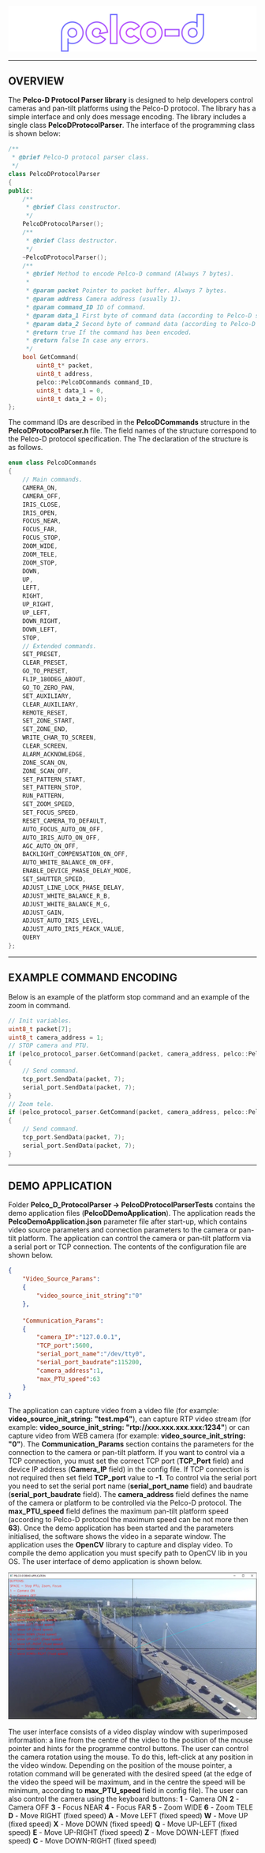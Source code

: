 ![PELCO_D](_static/pelco-d_logo_with_borders.png)
***
## OVERVIEW

The **Pelco-D Protocol Parser library** is designed to help developers control cameras and pan-tilt platforms using the Pelco-D protocol. The library has a simple interface and only does message encoding. The library includes a single class **PelcoDProtocolParser**. The interface of the programming class is shown below:
```c++
/**
 * @brief Pelco-D protocol parser class.
 */
class PelcoDProtocolParser
{
public:
    /**
     * @brief Class constructor.
     */
    PelcoDProtocolParser();
    /**
     * @brief Class destructor.
     */
    ~PelcoDProtocolParser();
    /**
     * @brief Method to encode Pelco-D command (Always 7 bytes).
     * 
     * @param packet Pointer to packet buffer. Always 7 bytes.
     * @param address Camera address (usually 1).
     * @param command_ID ID of command.
     * @param data_1 First byte of command data (according to Pelco-D specification).
     * @param data_2 Second byte of command data (according to Pelco-D specification).
     * @return true If the command has been encoded.
     * @return false In case any errors.
     */
    bool GetCommand(
        uint8_t* packet,
        uint8_t address,
        pelco::PelcoDCommands command_ID,
        uint8_t data_1 = 0,
        uint8_t data_2 = 0);
};
```
The command IDs are described in the **PelcoDCommands** structure in the **PelcoDProtocolParser.h** file. The field names of the structure correspond to the Pelco-D protocol specification. The The declaration of the structure is as follows.
```c++
enum class PelcoDCommands
{
    // Main commands.
    CAMERA_ON,
    CAMERA_OFF,
    IRIS_CLOSE,
    IRIS_OPEN,
    FOCUS_NEAR,
    FOCUS_FAR,
    FOCUS_STOP,
    ZOOM_WIDE,
    ZOOM_TELE,
    ZOOM_STOP,
    DOWN,
    UP,
    LEFT,
    RIGHT,
    UP_RIGHT,
    UP_LEFT,
    DOWN_RIGHT,
    DOWN_LEFT,
    STOP,
    // Extended commands.
    SET_PRESET,
    CLEAR_PRESET,
    GO_TO_PRESET,
    FLIP_180DEG_ABOUT,
    GO_TO_ZERO_PAN,
    SET_AUXILIARY,
    CLEAR_AUXILIARY,
    REMOTE_RESET,
    SET_ZONE_START,
    SET_ZONE_END,
    WRITE_CHAR_TO_SCREEN,
    CLEAR_SCREEN,
    ALARM_ACKNOWLEDGE,
    ZONE_SCAN_ON,
    ZONE_SCAN_OFF,
    SET_PATTERN_START,
    SET_PATTERN_STOP,
    RUN_PATTERN,
    SET_ZOOM_SPEED,
    SET_FOCUS_SPEED,
    RESET_CAMERA_TO_DEFAULT,
    AUTO_FOCUS_AUTO_ON_OFF,
    AUTO_IRIS_AUTO_ON_OFF,
    AGC_AUTO_ON_OFF,
    BACKLIGHT_COMPENSATION_ON_OFF,
    AUTO_WHITE_BALANCE_ON_OFF,
    ENABLE_DEVICE_PHASE_DELAY_MODE,
    SET_SHUTTER_SPEED,
    ADJUST_LINE_LOCK_PHASE_DELAY,
    ADJUST_WHITE_BALANCE_R_B,
    ADJUST_WHITE_BALANCE_M_G,
    ADJUST_GAIN,
    ADJUST_AUTO_IRIS_LEVEL,
    ADJUST_AUTO_IRIS_PEACK_VALUE,
    QUERY
};
```
***
## EXAMPLE COMMAND ENCODING
Below is an example of the platform stop command and an example of the zoom in command.
```c++
// Init variables.
uint8_t packet[7];
uint8_t camera_address = 1;
// STOP camera and PTU.
if (pelco_protocol_parser.GetCommand(packet, camera_address, pelco::PelcoDCommands::STOP))
{
    // Send command.
    tcp_port.SendData(packet, 7);
    serial_port.SendData(packet, 7);
}
// Zoom tele.
if (pelco_protocol_parser.GetCommand(packet, camera_address, pelco::PelcoDCommands::ZOOM_TELE))
{
    // Send command.
    tcp_port.SendData(packet, 7);
    serial_port.SendData(packet, 7);
}
```
***
## DEMO APPLICATION
Folder **Pelco_D_ProtocolParser -> PelcoDProtocolParserTests** contains the demo application files (**PelcoDDemoApplication**). The application reads the **PelcoDemoApplication.json** parameter file after start-up, which contains video source parameters and connection parameters to the camera or pan-tilt platform. The application can control the camera or pan-tilt platform via a serial port or TCP connection. The contents of the configuration file are shown below.
```json
{
    "Video_Source_Params":
    {
        "video_source_init_string":"0"
    },

    "Communication_Params":
    {
        "camera_IP":"127.0.0.1",
        "TCP_port":5600,
        "serial_port_name":"/dev/tty0",
        "serial_port_baudrate":115200,
        "camera_address":1,
        "max_PTU_speed":63
    }
}
```
The application can capture video from a video file (for example: **video_source_init_string: "test.mp4"**), can capture RTP video stream (for example: **video_source_init_string: "rtp://xxx.xxx.xxx.xxx:1234"**) or can capture video from WEB camera (for example: **video_source_init_string: "0"**). The **Communication_Params** section contains the parameters for the connection to the camera or pan-tilt platform. If you want to control via a TCP connection, you must set the correct TCP port (**TCP_Port** field) and device IP address (**Camera_IP** field) in the config file. If TCP connection is not required then set field **TCP_port** value to **-1**. To control via the serial port you need to set the serial port name (**serial_port_name** field) and baudrate (**serial_port_baudrate** field). The **camera_address** field defines the name of the camera or platform to be controlled via the Pelco-D protocol. The **max_PTU_speed** field defines the maximum pan-tilt platform speed (according to Pelco-D protocol the maximum speed can be not more then **63**). Once the demo application has been started and the parameters initialised, the software shows the video in a separate window. The application uses the **OpenCV** library to capture and display video. To compile the demo application you must specify path to OpenCV lib in you OS. The user interface of demo application is shown below.

![PELCO_D](_static/user_interface.png)

The user interface consists of a video display window with superimposed information: a line from the centre of the video to the position of the mouse pointer and hints for the programme control buttons. The user can control the camera rotation using the mouse. To do this, left-click at any position in the video window. Depending on the position of the mouse pointer, a rotation command will be generated with the desired speed (at the edge of the video the speed will be maximum, and in the centre the speed will be minimum, according to **max_PTU_speed** field in config file). The user can also control the camera using the keyboard buttons:
    **1** - Camera ON
    **2** - Camera OFF
    **3** - Focus NEAR
    **4** - Focus FAR
    **5** - Zoom WIDE
    **6** - Zoom TELE
    **D** - Move RIGHT (fixed speed)
    **A** - Move LEFT (fixed speed)
    **W** - Move UP (fixed speed)
    **X** - Move DOWN (fixed speed)
    **Q** - Move UP-LEFT (fixed speed)
    **E** - Move UP-RIGHT (fixed speed)
    **Z** - Move DOWN-LEFT (fixed speed)
    **C** - Move DOWN-RIGHT (fixed speed)






